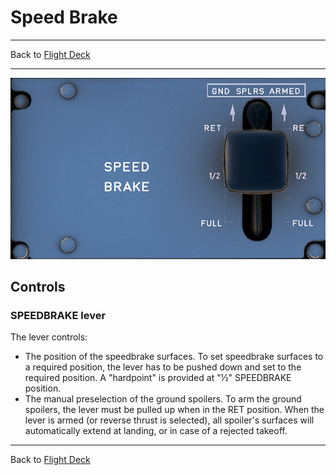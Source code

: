 # Speed Brake

---

Back to [Flight Deck](../flight-deck.md)

---

![Speed Brake Panel](../../assets/a32nx-briefing/pedestal/Speed-brake-panel.png "Speed Brake Panel")

## Controls

### SPEEDBRAKE lever

The lever controls:

- The position of the speedbrake surfaces. To set speedbrake surfaces to a required position, the lever has to be pushed down and set to the required position. A "hardpoint" is provided at "½" SPEEDBRAKE position.
- The manual preselection of the ground spoilers. To arm the ground spoilers, the lever must be pulled up when in the RET position. When the lever is armed (or reverse thrust is selected), all spoiler's surfaces will automatically extend at landing, or in case of a rejected takeoff.

---

Back to [Flight Deck](../flight-deck.md)

